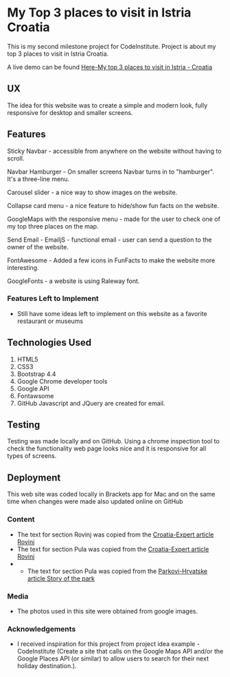 # My Top 3 places to visit in Istria Croatia

This is my second milestone project for CodeInstitute.
Project is about my top 3 places to visit in Istria Croatia.

A live demo can be found [Here-My top 3 places to visit in Istria - Croatia](https://alenkrga.github.io/milestone02/)
 
## UX

The idea for this website was to create a simple and modern look, fully responsive for desktop
and smaller screens.


## Features

Sticky Navbar - accessible from anywhere on the website without having to scroll.

Navbar Hamburger - On smaller screens Navbar turns in to "hamburger". It's a three-line menu.

Carousel slider - a nice way to show images on the website.

Collapse card menu - a nice feature to hide/show fun facts on the website.

GoogleMaps with the responsive menu - made for the user to check one of my top three places on the map.

Send Email - EmailjS - functional email - user can send a question to the owner of the website.

FontAwesome - Added a few icons in FunFacts to make the website more interesting.

GoogleFonts - a website is using Raleway font.


### Features Left to Implement
- Still have some ideas left to implement on this website as a favorite  restaurant or museums 

## Technologies Used

1. HTML5
2. CSS3
3. Bootstrap 4.4
4. Google Chrome developer tools
5. Google API
6. Fontawsome
7. GitHub
Javascript and JQuery are created for email.


## Testing

Testing was made locally and on GitHub.
Using a chrome inspection tool to check the functionality web page looks nice and it is responsive for all types of screens.

## Deployment
This web site was coded locally in Brackets app for Mac
and on the same time when changes were made also updated online on GitHub


### Content
- The text for section Rovinj was copied from the [Croatia-Expert article Rovinj](https://www.croatia-expert.com/rovinj/)
- The text for section Pula was copied from the [Croatia-Expert article Rovinj](https://www.croatia-expert.com/pula-croatia/)
- - The text for section Pula was copied from the [Parkovi-Hrvatske article Story of the park](https://www.parkovihrvatske.hr/en/national-park-brijuni)

### Media
- The photos used in this site were obtained from google images.

### Acknowledgements

- I received inspiration for this project from project idea example - CodeInstitute (Create a site that calls on the Google Maps API and/or the Google Places API (or similar) to allow users to search for their next holiday destination.).
